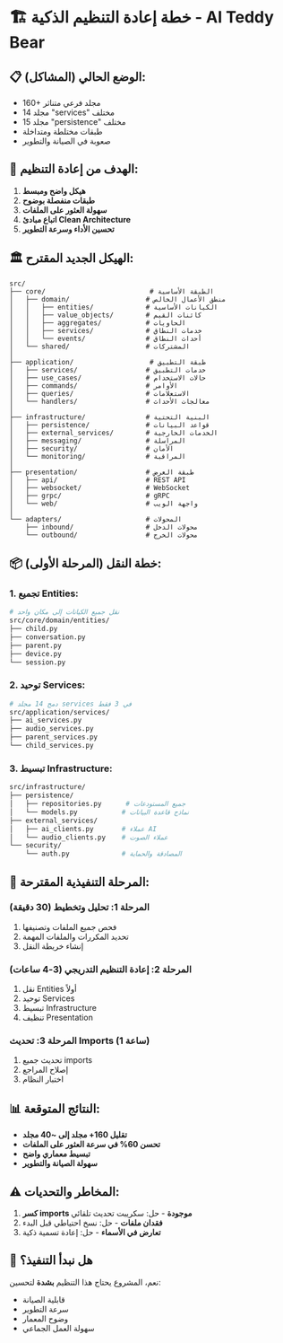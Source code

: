# 🏗️ خطة إعادة التنظيم الذكية - AI Teddy Bear

## 📋 الوضع الحالي (المشاكل):
- 160+ مجلد فرعي متناثر
- 14 مجلد "services" مختلف
- 15 مجلد "persistence" مختلف  
- طبقات مختلطة ومتداخلة
- صعوبة في الصيانة والتطوير

## 🎯 الهدف من إعادة التنظيم:
1. **هيكل واضح ومبسط**
2. **طبقات منفصلة بوضوح**
3. **سهولة العثور على الملفات**
4. **اتباع مبادئ Clean Architecture**
5. **تحسين الأداء وسرعة التطوير**

## 🏛️ الهيكل الجديد المقترح:

```
src/
├── core/                          # الطبقة الأساسية
│   ├── domain/                   # منطق الأعمال الخالص
│   │   ├── entities/             # الكيانات الأساسية
│   │   ├── value_objects/        # كائنات القيم
│   │   ├── aggregates/           # الحاويات
│   │   ├── services/             # خدمات النطاق
│   │   └── events/               # أحداث النطاق
│   └── shared/                   # المشتركات
│
├── application/                   # طبقة التطبيق
│   ├── services/                 # خدمات التطبيق
│   ├── use_cases/                # حالات الاستخدام
│   ├── commands/                 # الأوامر
│   ├── queries/                  # الاستعلامات
│   └── handlers/                 # معالجات الأحداث
│
├── infrastructure/               # البنية التحتية
│   ├── persistence/              # قواعد البيانات
│   ├── external_services/        # الخدمات الخارجية
│   ├── messaging/                # المراسلة
│   ├── security/                 # الأمان
│   └── monitoring/               # المراقبة
│
├── presentation/                 # طبقة العرض
│   ├── api/                      # REST API
│   ├── websocket/                # WebSocket
│   ├── grpc/                     # gRPC
│   └── web/                      # واجهة الويب
│
└── adapters/                     # المحولات
    ├── inbound/                  # محولات الدخل
    └── outbound/                 # محولات الخرج
```

## 📦 خطة النقل (المرحلة الأولى):

### 1. تجميع Entities:
```bash
# نقل جميع الكيانات إلى مكان واحد
src/core/domain/entities/
├── child.py
├── conversation.py  
├── parent.py
├── device.py
└── session.py
```

### 2. توحيد Services:
```bash
# دمج 14 مجلد services في 3 فقط
src/application/services/
├── ai_services.py
├── audio_services.py
├── parent_services.py
└── child_services.py
```

### 3. تبسيط Infrastructure:
```bash
src/infrastructure/
├── persistence/
│   ├── repositories.py      # جميع المستودعات
│   └── models.py           # نماذج قاعدة البيانات
├── external_services/
│   ├── ai_clients.py       # عملاء AI
│   └── audio_clients.py    # عملاء الصوت
└── security/
    └── auth.py             # المصادقة والحماية
```

## 🎯 المرحلة التنفيذية المقترحة:

### المرحلة 1: تحليل وتخطيط (30 دقيقة)
1. فحص جميع الملفات وتصنيفها
2. تحديد المكررات والملفات المهمة
3. إنشاء خريطة النقل

### المرحلة 2: إعادة التنظيم التدريجي (3-4 ساعات)
1. نقل Entities أولاً
2. توحيد Services
3. تبسيط Infrastructure
4. تنظيف Presentation

### المرحلة 3: تحديث Imports (1 ساعة)
1. تحديث جميع imports
2. إصلاح المراجع
3. اختبار النظام

## 📊 النتائج المتوقعة:
- **تقليل 160+ مجلد إلى ~40 مجلد**
- **تحسن 60% في سرعة العثور على الملفات**
- **تبسيط معماري واضح**
- **سهولة الصيانة والتطوير**

## ⚠️ المخاطر والتحديات:
1. **كسر imports موجودة** - حل: سكريبت تحديث تلقائي
2. **فقدان ملفات** - حل: نسخ احتياطي قبل البدء
3. **تعارض في الأسماء** - حل: إعادة تسمية ذكية

## 🚀 هل نبدأ التنفيذ؟
نعم، المشروع يحتاج هذا التنظيم **بشدة** لتحسين:
- قابلية الصيانة
- سرعة التطوير  
- وضوح المعمار
- سهولة العمل الجماعي 